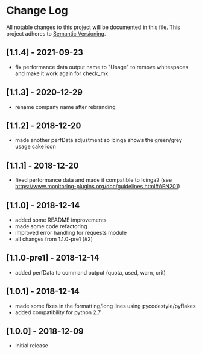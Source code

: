 # Change Log
All notable changes to this project will be documented in this file.
This project adheres to [Semantic Versioning](http://semver.org/).

## [1.1.4] - 2021-09-23
- fix performance data output name to "Usage" to remove whitespaces and make it work again for check_mk

## [1.1.3] - 2020-12-29
- rename company name after rebranding

## [1.1.2] - 2018-12-20
- made another perfData adjustment so Icinga shows the green/grey usage cake icon

## [1.1.1] - 2018-12-20
- fixed performance data and made it compatible to Icinga2 (see https://www.monitoring-plugins.org/doc/guidelines.html#AEN201)

## [1.1.0] - 2018-12-14
- added some README improvements
- made some code refactoring
- improved error handling for requests module
- all changes from 1.1.0-pre1 (#2)

## [1.1.0-pre1] - 2018-12-14
- added perfData to command output (quota, used, warn, crit)

## [1.0.1] - 2018-12-14
- made some fixes in the formatting/long lines using pycodestyle/pyflakes
- added compatibility for python 2.7

## [1.0.0] - 2018-12-09
- Initial release

